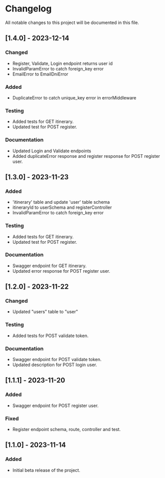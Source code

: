 # Changelog

All notable changes to this project will be documented in this file.

## [1.4.0] - 2023-12-14

### Changed

- Register, Validate, Login endpoint returns user id
- InvalidParamError to catch foreign_key error
- EmailError to EmailDniError

### Added

- DuplicateError to catch unique_key error in errorMiddleware

### Testing

- Added tests for GET itinerary.
- Updated test for POST register.

### Documentation

- Updated Login and Validate endpoints
- Added duplicateError response and register response for POST register user.
  
## [1.3.0] - 2023-11-23

### Added

- 'itinerary' table and update 'user' table schema
- itineraryId to userSchema and registerController
- InvalidParamError to catch foreign_key error

### Testing

- Added tests for GET itinerary.
- Updated test for POST register.

### Documentation

- Swagger endpoint for GET itinerary.
- Updated error response for POST register user.
  
## [1.2.0] - 2023-11-22

### Changed

- Updated "users" table to "user"

### Testing

- Added tests for POST validate token.

### Documentation

- Swagger endpoint for POST validate token.
- Updated description for POST login user.
  
## [1.1.1] - 2023-11-20

### Added

- Swagger endpoint for POST register user.

### Fixed

- Register endpoint schema, route, controller and test.

## [1.1.0] - 2023-11-14

### Added

- Initial beta release of the project.
